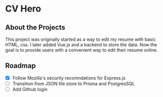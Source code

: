 # CV Hero

## About the Projects

This project was originally started as a way to edit my resume with basic HTML, css. I later added Vue.js and a backend to store the data. Now the goal is to provide users with a convenient way to edit their resume online.

## Roadmap

- [x] Follow Mozilla's security recomndations for Express.js
- [ ] Transition from JSON file store to Prisma and PostgresSQL
- [ ] Add Github login
